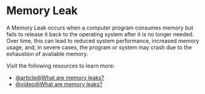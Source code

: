 # Memory Leak

A Memory Leak occurs when a computer program consumes memory but fails to release it back to the operating system after it is no longer needed. Over time, this can lead to reduced system performance, increased memory usage, and, in severe cases, the program or system may crash due to the exhaustion of available memory.

Visit the following resources to learn more:

- [@article@What are memory leaks?](https://learn.snyk.io/lesson/memory-leaks/)
- [@video@What are memory leaks?](https://www.youtube.com/watch?v=00Kdpgl6fsY)